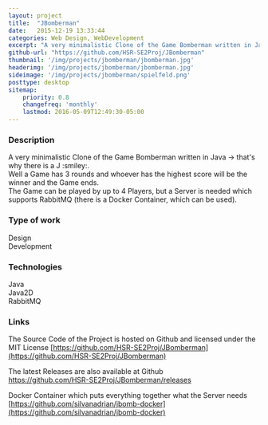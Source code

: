 ```yaml
---
layout: project
title:  "JBomberman"
date:   2015-12-19 13:33:44
categories: Web Design, WebDevelopment
excerpt: "A very minimalistic Clone of the Game Bomberman written in Java"
github-url: "https://github.com/HSR-SE2Proj/JBomberman"
thumbnail: '/img/projects/jbomberman/jbomberman.jpg'
headerimg: '/img/projects/jbomberman/jbomberman.jpg'
sideimage: '/img/projects/jbomberman/spielfeld.png'
posttype: desktop
sitemap:
    priority: 0.8
    changefreq: 'monthly'
    lastmod: 2016-05-09T12:49:30-05:00
---
```


### Description
<div itemprop="description">
A very minimalistic Clone of the Game Bomberman written in Java -> that's why there is a J :smiley:.
<br>
Well a Game has 3 rounds and whoever has the highest score will be the winner and the Game ends.
<br>
The Game can be played by up to 4 Players, but a Server is needed which supports RabbitMQ (there is a Docker Container, which can be used).
</div>

### Type of work

Design  
Development

### Technologies
Java  
Java2D  
RabbitMQ

### Links
The Source Code of the Project is hosted on Github and licensed  under the MIT License [https://github.com/HSR-SE2Proj/JBomberman](https://github.com/HSR-SE2Proj/JBomberman)

The latest Releases are also available at Github  
<a href="[https://github.com/HSR-SE2Proj/JBomberman/releases">https://github.com/HSR-SE2Proj/JBomberman/releases</a>

Docker Container which puts everything together what the Server needs  
[https://github.com/silvanadrian/jbomb-docker](https://github.com/silvanadrian/jbomb-docker)
